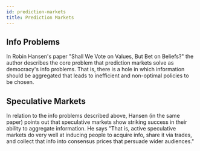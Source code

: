 ```yaml
---
id: prediction-markets
title: Prediction Markets
---
```


## Info Problems

In Robin Hansen's paper "Shall We Vote on Values, But Bet on Beliefs?" the
author describes the core problem that prediction markets solve as democracy's
info problems. That is, there is a hole in which information should be
aggregated that leads to inefficient and non-optimal policies to be chosen.

## Speculative Markets

In relation to the info problems described above, Hansen (in the same paper)
points out that speculative markets show striking success in their ability to
aggregate information. He says "That is, active speculative markets do very well
at inducing people to acquire info, share it via trades, and collect that info
into consensus prices that persuade wider audiences."
